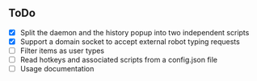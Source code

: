 ## ToDo

-   [x] Split the daemon and the history popup into two independent scripts
-   [x] Support a domain socket to accept external robot typing requests
-   [ ] Filter items as user types
-   [ ] Read hotkeys and associated scripts from a config.json file
-   [ ] Usage documentation

